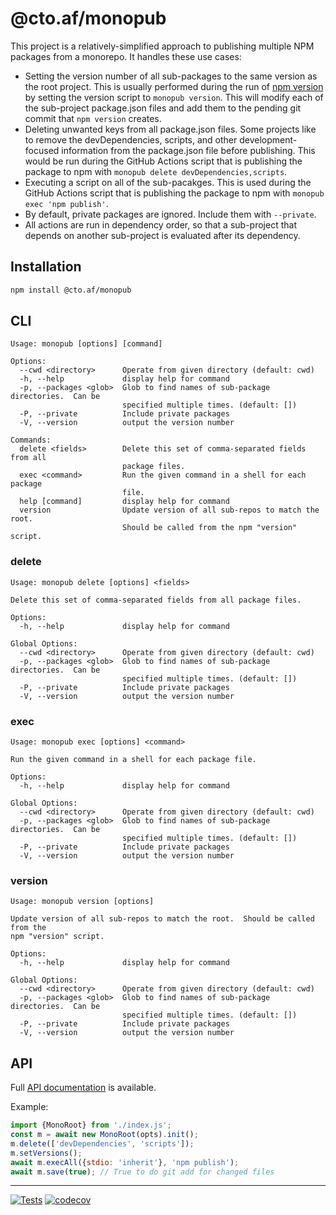 # @cto.af/monopub

This project is a relatively-simplified approach to publishing multiple NPM
packages from a monorepo.  It handles these use cases:

- Setting the version number of all sub-packages to the same version as the root
  project.  This is usually performed during the run of
  [npm version](https://docs.npmjs.com/cli/v10/commands/npm-version) by setting
  the version script to `monopub version`.  This will modify each of the
  sub-project package.json files and add them to the pending git commit that
  `npm version` creates.
- Deleting unwanted keys from all package.json files.  Some projects like to
  remove the devDependencies, scripts, and other development-focused information
  from the package.json file before publishing.  This would be run during the
  GitHub Actions script that is publishing the package to npm with
  `monopub delete devDependencies,scripts`.
- Executing a script on all of the sub-pacakges.  This is used during the
  GitHub Actions script that is publishing the package to npm with
  `monopub exec 'npm publish'`.
- By default, private packages are ignored.  Include them with `--private`.
- All actions are run in dependency order, so that a sub-project that depends
  on another sub-project is evaluated after its dependency.

## Installation

```sh
npm install @cto.af/monopub
```

## CLI

```
Usage: monopub [options] [command]

Options:
  --cwd <directory>      Operate from given directory (default: cwd)
  -h, --help             display help for command
  -p, --packages <glob>  Glob to find names of sub-package directories.  Can be
                         specified multiple times. (default: [])
  -P, --private          Include private packages
  -V, --version          output the version number

Commands:
  delete <fields>        Delete this set of comma-separated fields from all
                         package files.
  exec <command>         Run the given command in a shell for each package
                         file.
  help [command]         display help for command
  version                Update version of all sub-repos to match the root.
                         Should be called from the npm "version" script.
```

### delete

```
Usage: monopub delete [options] <fields>

Delete this set of comma-separated fields from all package files.

Options:
  -h, --help             display help for command

Global Options:
  --cwd <directory>      Operate from given directory (default: cwd)
  -p, --packages <glob>  Glob to find names of sub-package directories.  Can be
                         specified multiple times. (default: [])
  -P, --private          Include private packages
  -V, --version          output the version number
```

### exec

```
Usage: monopub exec [options] <command>

Run the given command in a shell for each package file.

Options:
  -h, --help             display help for command

Global Options:
  --cwd <directory>      Operate from given directory (default: cwd)
  -p, --packages <glob>  Glob to find names of sub-package directories.  Can be
                         specified multiple times. (default: [])
  -P, --private          Include private packages
  -V, --version          output the version number
```

### version

```
Usage: monopub version [options]

Update version of all sub-repos to match the root.  Should be called from the
npm "version" script.

Options:
  -h, --help             display help for command

Global Options:
  --cwd <directory>      Operate from given directory (default: cwd)
  -p, --packages <glob>  Glob to find names of sub-package directories.  Can be
                         specified multiple times. (default: [])
  -P, --private          Include private packages
  -V, --version          output the version number
```

## API

Full [API documentation](http://cto-af.github.io/monopub/) is available.

Example:

```js
import {MonoRoot} from './index.js';
const m = await new MonoRoot(opts).init();
m.delete(['devDependencies', 'scripts']);
m.setVersions();
await m.execAll({stdio: 'inherit'}, 'npm publish');
await m.save(true); // True to do git add for changed files
```

---
[![Tests](https://github.com/cto-af/monopub/actions/workflows/node.js.yml/badge.svg)](https://github.com/cto-af/monopub/actions/workflows/node.js.yml)
[![codecov](https://codecov.io/gh/cto-af/monopub/graph/badge.svg?token=azdFR2fdrQ)](https://codecov.io/gh/cto-af/monopub)
